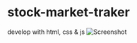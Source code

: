 # stock-market-traker
develop with html, css &amp; js
![Screenshot](https://github.com/Suvathik0119/stock-market-traker/assets/153272381/e750fe0e-35fd-4fda-a5d5-87f0079fbc0f)

